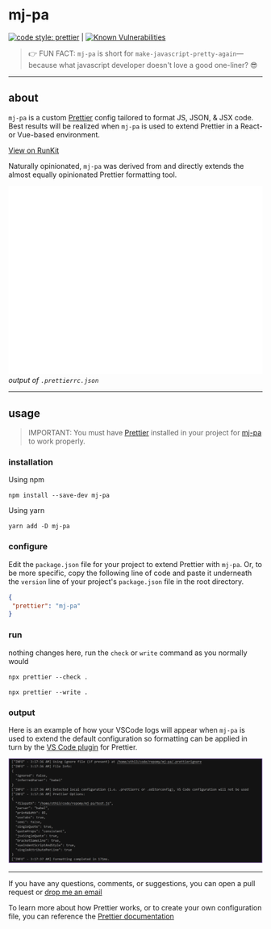 # mj-pa

[![code style: prettier](https://img.shields.io/badge/code_style-prettier-ff69b4.svg?style=flat-square)](https://github.com/prettier/prettier) | [![Known Vulnerabilities](https://snyk.io/test/github/killshot13/mj-pa/badge.svg)](https://snyk.io/test/github/killshot13/mj-pa)

 > 👉 FUN FACT: `mj-pa` is short for `make-javascript-pretty-again`— because what javascript developer doesn't love a good one-liner? 😎

---

## about

 `mj-pa` is a custom [Prettier](https://prettier.io) config tailored to format JS, JSON, & JSX code. Best results will be realized when `mj-pa` is used to extend Prettier in a React- or Vue-based environment.

 [View on RunKit](https://runkit.com/killshot13/mj-pa-runkit/3.0.0)

Naturally opinionated, `mj-pa` was derived from and directly extends the almost equally opinionated Prettier formatting tool.

![output of `.prettierrc.json`](https://github.com/killshot13/mj-pa/raw/main/resources/config.svg)
*output of `.prettierrc.json`*

---

## usage

> IMPORTANT: You must have [Prettier](https://www.npmjs.com/package/prettier) installed in your project for [mj-pa](https://www.npmjs.com/package/mj-pa) to work properly.

### installation

Using npm

```shell
npm install --save-dev mj-pa
```

Using yarn

```shell
yarn add -D mj-pa
```

### configure

Edit the `package.json` file for your project to extend Prettier with `mj-pa`. Or, to be more specific, copy the following line of code and paste it underneath the `version` line of your project's `package.json` file in the root directory.

```json
{
 "prettier": "mj-pa"
}
```

### run

nothing changes here, run the `check` or `write` command as you normally would

```shell
npx prettier --check .
```

```shell
npx prettier --write .
```

### output

Here is an example of how your VSCode logs will appear when `mj-pa` is used to extend the default configuration so formatting can be applied in turn by the [VS Code plugin](https://marketplace.visualstudio.com/items?itemName=esbenp.prettier-vscode) for Prettier.

![Sample VSCode log output...mj-pa is extending the default configuration and formatting is being applied by the VS Code plugin for Prettier.](https://github.com/killshot13/mj-pa/blob/main/resources/mjpa-vscode-output.svg)

---

If you have any questions, comments, or suggestions, you can open a pull request or [drop me an email](mailto:dmreh@outlook.com)

To learn more about how Prettier works, or to create your own configuration file, you can reference the [Prettier documentation](https://prettier.io/docs/en/index.html)
